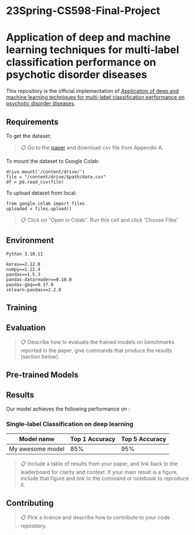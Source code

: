# 23Spring-CS598-Final-Project

# Application of deep and machine learning techniques for multi-label classification performance on psychotic disorder diseases

This repository is the official implementation of [Application of deep and machine learning techniques for multi-label classification performance on psychotic disorder diseases](https://www.sciencedirect.com/science/article/pii/S2352914821000356#cebib0010). 

## Requirements

To get the dataset:
>📋  Go to the [paper](https://www.sciencedirect.com/science/article/pii/S2352914821000356#cebib0010) and download csv file from Appendix A.

To mount the dataset to Google Colab:
```setup
drive.mount('/content/drive/')
file = "/content/drive/$path/data.csv"
df = pd.read_csv(file)
```

To upload dataset from local:
```
from google.colab import files
uploaded = files.upload()
```
>📋  Click on "Open in Colab". Run this cell and click 'Choose Files'

## Environment
```
Python 3.10.11

keras==2.12.0
numpy==1.22.4
pandas==1.5.3
pandas-datareader==0.10.0
pandas-gbq==0.17.9
sklearn-pandas==2.2.0
```

## Training


## Evaluation



>📋  Describe how to evaluate the trained models on benchmarks reported in the paper, give commands that produce the results (section below).

## Pre-trained Models



## Results

Our model achieves the following performance on :

### Single-label Classification on deep learning

| Model name         | Top 1 Accuracy  | Top 5 Accuracy |
| ------------------ |---------------- | -------------- |
| My awesome model   |     85%         |      95%       |

>📋  Include a table of results from your paper, and link back to the leaderboard for clarity and context. If your main result is a figure, include that figure and link to the command or notebook to reproduce it. 


## Contributing

>📋  Pick a licence and describe how to contribute to your code repository. 
